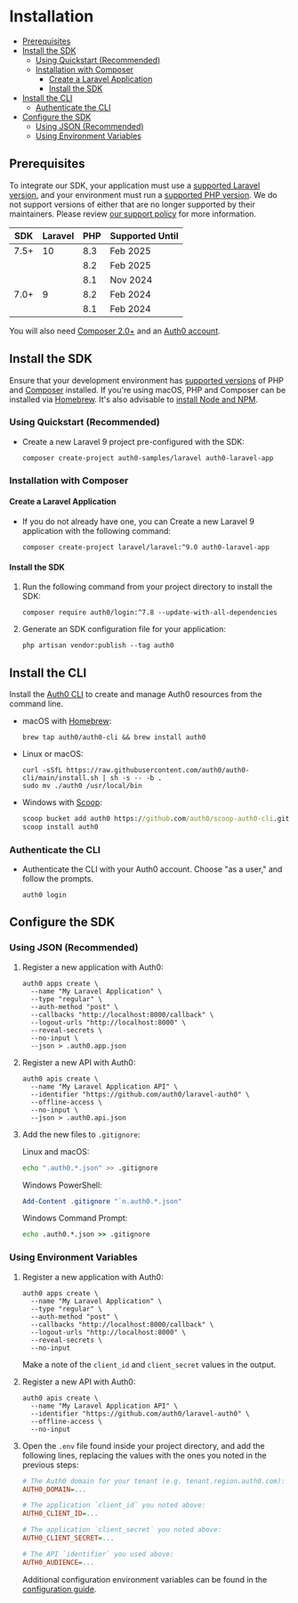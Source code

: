 # Installation

- [Prerequisites](#prerequisites)
- [Install the SDK](#install-the-sdk)
  - [Using Quickstart (Recommended)](#using-quickstart-recommended)
  - [Installation with Composer](#installation-with-composer)
    - [Create a Laravel Application](#create-a-laravel-application)
    - [Install the SDK](#install-the-sdk-1)
- [Install the CLI](#install-the-cli)
  - [Authenticate the CLI](#authenticate-the-cli)
- [Configure the SDK](#configure-the-sdk)
  - [Using JSON (Recommended)](#using-json-recommended)
  - [Using Environment Variables](#using-environment-variables)

## Prerequisites

To integrate our SDK, your application must use a [supported Laravel version](https://laravelversions.com/en), and your environment must run a [supported PHP version](https://www.php.net/supported-versions.php). We do not support versions of either that are no longer supported by their maintainers. Please review [our support policy](./Support.md) for more information.

| SDK  | Laravel | PHP | Supported Until |
| ---- | ------- | --- | --------------- |
| 7.5+ | 10      | 8.3 | Feb 2025        |
|      |         | 8.2 | Feb 2025        |
|      |         | 8.1 | Nov 2024        |
| 7.0+ | 9       | 8.2 | Feb 2024        |
|      |         | 8.1 | Feb 2024        |

You will also need [Composer 2.0+](https://getcomposer.org/) and an [Auth0 account](https://auth0.com/signup).

## Install the SDK

Ensure that your development environment has [supported versions](#prerequisites) of PHP and [Composer](https://getcomposer.org/) installed. If you're using macOS, PHP and Composer can be installed via [Homebrew](https://brew.sh/). It's also advisable to [install Node and NPM](https://nodejs.org/).

### Using Quickstart (Recommended)

- Create a new Laravel 9 project pre-configured with the SDK:

    ```shell
    composer create-project auth0-samples/laravel auth0-laravel-app
    ```

### Installation with Composer

#### Create a Laravel Application

- If you do not already have one, you can Create a new Laravel 9 application with the following command:

    ```shell
    composer create-project laravel/laravel:^9.0 auth0-laravel-app
    ```

#### Install the SDK

1. Run the following command from your project directory to install the SDK:

    ```shell
    composer require auth0/login:^7.8 --update-with-all-dependencies
    ```

2. Generate an SDK configuration file for your application:

    ```shell
    php artisan vendor:publish --tag auth0
    ```

## Install the CLI

Install the [Auth0 CLI](https://github.com/auth0/auth0-cli) to create and manage Auth0 resources from the command line.

- macOS with [Homebrew](https://brew.sh/):

    ```shell
    brew tap auth0/auth0-cli && brew install auth0
    ```

- Linux or macOS:

    ```shell
    curl -sSfL https://raw.githubusercontent.com/auth0/auth0-cli/main/install.sh | sh -s -- -b .
    sudo mv ./auth0 /usr/local/bin
    ```

- Windows with [Scoop](https://scoop.sh/):

    ```cmd
    scoop bucket add auth0 https://github.com/auth0/scoop-auth0-cli.git
    scoop install auth0
    ```

### Authenticate the CLI

- Authenticate the CLI with your Auth0 account. Choose "as a user," and follow the prompts.

    ```shell
    auth0 login
    ```

## Configure the SDK

### Using JSON (Recommended)

1. Register a new application with Auth0:

    ```shell
    auth0 apps create \
      --name "My Laravel Application" \
      --type "regular" \
      --auth-method "post" \
      --callbacks "http://localhost:8000/callback" \
      --logout-urls "http://localhost:8000" \
      --reveal-secrets \
      --no-input \
      --json > .auth0.app.json
    ```

2. Register a new API with Auth0:

    ```shell
    auth0 apis create \
      --name "My Laravel Application API" \
      --identifier "https://github.com/auth0/laravel-auth0" \
      --offline-access \
      --no-input \
      --json > .auth0.api.json
    ```

3. Add the new files to `.gitignore`:

    Linux and macOS:

    ```bash
    echo ".auth0.*.json" >> .gitignore
    ```

    Windows PowerShell:

    ```powershell
    Add-Content .gitignore "`n.auth0.*.json"
    ```

    Windows Command Prompt:

    ```cmd
    echo .auth0.*.json >> .gitignore
    ```

### Using Environment Variables

1. Register a new application with Auth0:

    ```shell
    auth0 apps create \
      --name "My Laravel Application" \
      --type "regular" \
      --auth-method "post" \
      --callbacks "http://localhost:8000/callback" \
      --logout-urls "http://localhost:8000" \
      --reveal-secrets \
      --no-input
    ```

    Make a note of the `client_id` and `client_secret` values in the output.

2. Register a new API with Auth0:

    ```shell
    auth0 apis create \
      --name "My Laravel Application API" \
      --identifier "https://github.com/auth0/laravel-auth0" \
      --offline-access \
      --no-input
    ```

3. Open the `.env` file found inside your project directory, and add the following lines, replacing the values with the ones you noted in the previous steps:

    ```ini
    # The Auth0 domain for your tenant (e.g. tenant.region.auth0.com):
    AUTH0_DOMAIN=...

    # The application `client_id` you noted above:
    AUTH0_CLIENT_ID=...

    # The application `client_secret` you noted above:
    AUTH0_CLIENT_SECRET=...

    # The API `identifier` you used above:
    AUTH0_AUDIENCE=...
    ```

    Additional configuration environment variables can be found in the [configuration guide](./Configuration.md#environment-variables).
